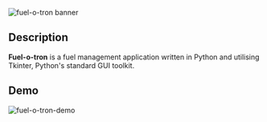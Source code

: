 ![fuel-o-tron banner](https://cloud.githubusercontent.com/assets/17185335/17826798/0e48be88-667d-11e6-98b8-c01c86acb74b.png)

## Description
**Fuel-o-tron** is a fuel management application written in Python and utilising Tkinter, Python's standard GUI toolkit. 

## Demo
![fuel-o-tron-demo](https://cloud.githubusercontent.com/assets/17185335/17826845/91b2d95c-667d-11e6-8bbe-2ed64402dff1.gif)

